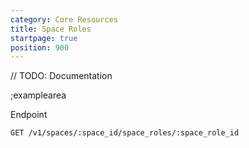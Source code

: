 ```yaml
---
category: Core Resources
title: Space Roles
startpage: true
position: 900
---
```


// TODO: Documentation

;examplearea

Endpoint

```bash
GET /v1/spaces/:space_id/space_roles/:space_role_id
```